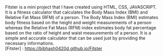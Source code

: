 Fitster is a mini project that I have created using HTML, CSS, JAVASCRIPT.
It is a fitness calculator that calculates the Body Mass Index (BMI) and Relative Fat Mass (RFM) of a person.
The Body Mass Index (BMI) estimates body fitness based on the height and weight measurements of a person whereas the Relative Fat Mass (RFM) index estimates body fat percentage based on the ratio of height and waist measurements of a person. 
It is a simple and accurate calculator that can be used just by providing the necessary informations.  
[Fitster] : https://bibhash0420d.github.io/Fitster
